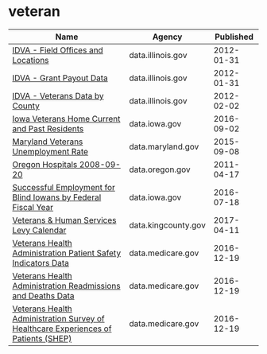# veteran

Name | Agency | Published
---- | ---- | ---------
[IDVA - Field Offices and Locations](../socrata/rjrr-h2p8.md) | data.illinois.gov | 2012-01-31
[IDVA - Grant Payout Data](../socrata/64bi-nkf6.md) | data.illinois.gov | 2012-01-31
[IDVA - Veterans Data by County](../socrata/szpd-xiya.md) | data.illinois.gov | 2012-02-02
[Iowa Veterans Home Current and Past Residents](../socrata/xqff-jfst.md) | data.iowa.gov | 2016-09-02
[Maryland Veterans Unemployment Rate](../socrata/prxf-ppu5.md) | data.maryland.gov | 2015-09-08
[Oregon Hospitals 2008-09-20](../socrata/s2vy-pvyp.md) | data.oregon.gov | 2011-04-17
[Successful Employment for Blind Iowans by Federal Fiscal Year](../socrata/twt2-zx5z.md) | data.iowa.gov | 2016-07-18
[Veterans & Human Services Levy Calendar](../socrata/n9da-svsr.md) | data.kingcounty.gov | 2017-04-11
[Veterans Health Administration Patient Safety Indicators Data](../socrata/esr2-9zyn.md) | data.medicare.gov | 2016-12-19
[Veterans Health Administration Readmissions and Deaths Data](../socrata/5wyb-858x.md) | data.medicare.gov | 2016-12-19
[Veterans Health Administration Survey of Healthcare Experiences of Patients (SHEP)](../socrata/gesg-pgbr.md) | data.medicare.gov | 2016-12-19

